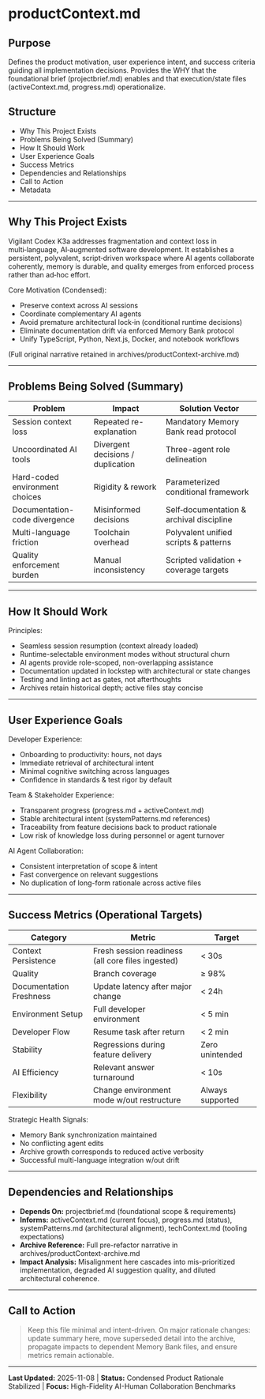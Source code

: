 # productContext.md

## Purpose
Defines the product motivation, user experience intent, and success criteria guiding all implementation decisions. Provides the WHY that the foundational brief (projectbrief.md) enables and that execution/state files (activeContext.md, progress.md) operationalize.

## Structure
- Why This Project Exists
- Problems Being Solved (Summary)
- How It Should Work
- User Experience Goals
- Success Metrics
- Dependencies and Relationships
- Call to Action
- Metadata

---

## Why This Project Exists
Vigilant Codex K3a addresses fragmentation and context loss in multi‑language, AI‑augmented software development. It establishes a persistent, polyvalent, script‑driven workspace where AI agents collaborate coherently, memory is durable, and quality emerges from enforced process rather than ad‑hoc effort.

Core Motivation (Condensed):
- Preserve context across AI sessions
- Coordinate complementary AI agents
- Avoid premature architectural lock‑in (conditional runtime decisions)
- Eliminate documentation drift via enforced Memory Bank protocol
- Unify TypeScript, Python, Next.js, Docker, and notebook workflows

(Full original narrative retained in archives/productContext-archive.md)

---

## Problems Being Solved (Summary)
| Problem | Impact | Solution Vector |
| ------- | ------ | --------------- |
| Session context loss | Repeated re-explanation | Mandatory Memory Bank read protocol |
| Uncoordinated AI tools | Divergent decisions / duplication | Three-agent role delineation |
| Hard-coded environment choices | Rigidity & rework | Parameterized conditional framework |
| Documentation-code divergence | Misinformed decisions | Self‑documentation & archival discipline |
| Multi-language friction | Toolchain overhead | Polyvalent unified scripts & patterns |
| Quality enforcement burden | Manual inconsistency | Scripted validation + coverage targets |

---

## How It Should Work
Principles:
- Seamless session resumption (context already loaded)
- Runtime-selectable environment modes without structural churn
- AI agents provide role-scoped, non-overlapping assistance
- Documentation updated in lockstep with architectural or state changes
- Testing and linting act as gates, not afterthoughts
- Archives retain historical depth; active files stay concise

---

## User Experience Goals
Developer Experience:
- Onboarding to productivity: hours, not days
- Immediate retrieval of architectural intent
- Minimal cognitive switching across languages
- Confidence in standards & test rigor by default

Team & Stakeholder Experience:
- Transparent progress (progress.md + activeContext.md)
- Stable architectural intent (systemPatterns.md references)
- Traceability from feature decisions back to product rationale
- Low risk of knowledge loss during personnel or agent turnover

AI Agent Collaboration:
- Consistent interpretation of scope & intent
- Fast convergence on relevant suggestions
- No duplication of long-form rationale across active files

---

## Success Metrics (Operational Targets)
| Category | Metric | Target |
| -------- | ------ | ------ |
| Context Persistence | Fresh session readiness (all core files ingested) | < 30s |
| Quality | Branch coverage | ≥ 98% |
| Documentation Freshness | Update latency after major change | < 24h |
| Environment Setup | Full developer environment | < 5 min |
| Developer Flow | Resume task after return | < 2 min |
| Stability | Regressions during feature delivery | Zero unintended |
| AI Efficiency | Relevant answer turnaround | < 10s |
| Flexibility | Change environment mode w/out restructure | Always supported |

Strategic Health Signals:
- Memory Bank synchronization maintained
- No conflicting agent edits
- Archive growth corresponds to reduced active verbosity
- Successful multi-language integration w/out drift

---

## Dependencies and Relationships
- **Depends On:** projectbrief.md (foundational scope & requirements)
- **Informs:** activeContext.md (current focus), progress.md (status), systemPatterns.md (architectural alignment), techContext.md (tooling expectations)
- **Archive Reference:** Full pre-refactor narrative in archives/productContext-archive.md
- **Impact Analysis:** Misalignment here cascades into mis-prioritized implementation, degraded AI suggestion quality, and diluted architectural coherence.

---

## Call to Action
> Keep this file minimal and intent-driven. On major rationale changes: update summary here, move superseded detail into the archive, propagate impacts to dependent Memory Bank files, and ensure metrics remain actionable.

---

**Last Updated:** 2025-11-08 | **Status:** Condensed Product Rationale Stabilized | **Focus:** High-Fidelity AI-Human Collaboration Benchmarks
